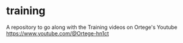 # training
A repository to go along with the Training videos on Ortege's Youtube https://www.youtube.com/@Ortege-hn1ct
